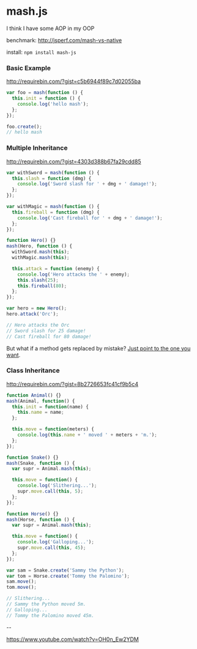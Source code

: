 # mash.js

I think I have some AOP in my OOP

benchmark: http://jsperf.com/mash-vs-native

install: `npm install mash-js`

### Basic Example

http://requirebin.com/?gist=c5b6944f89c7d02055ba

```javascript
var foo = mash(function () {
  this.init = function () {
    console.log('hello mash');
  };
});

foo.create();
// hello mash
```

### Multiple Inheritance

http://requirebin.com/?gist=4303d388b67fa29cdd85

```javascript
var withSword = mash(function () {
  this.slash = function (dmg) {
    console.log('Sword slash for ' + dmg + ' damage!');
  };
});

var withMagic = mash(function () {
  this.fireball = function (dmg) {
    console.log('Cast fireball for ' + dmg + ' damage!');
  };
});

function Hero() {}
mash(Hero, function () {
  withSword.mash(this);
  withMagic.mash(this);

  this.attack = function (enemy) {
    console.log('Hero attacks the ' + enemy);
    this.slash(25);
    this.fireball(80);
  };
});

var hero = new Hero();
hero.attack('Orc');

// Hero attacks the Orc
// Sword slash for 25 damage!
// Cast fireball for 80 damage!
```

But what if a method gets replaced by mistake? [Just point to the one you want](http://requirebin.com/?gist=1d7a7d20b972c8055623).

### Class Inheritance

http://requirebin.com/?gist=8b2726653fc41cf9b5c4

```javascript
function Animal() {}
mash(Animal, function() {
  this.init = function(name) {
    this.name = name;
  };

  this.move = function(meters) {
    console.log(this.name + ' moved ' + meters + 'm.');
  };
});

function Snake() {}
mash(Snake, function () {
  var supr = Animal.mash(this);

  this.move = function() {
    console.log('Slithering...');
    supr.move.call(this, 5);
  };
});

function Horse() {}
mash(Horse, function () {
  var supr = Animal.mash(this);

  this.move = function() {
    console.log('Galloping...');
    supr.move.call(this, 45);
  };
});

var sam = Snake.create('Sammy the Python');
var tom = Horse.create('Tommy the Palomino');
sam.move();
tom.move();

// Slithering...
// Sammy the Python moved 5m.
// Galloping...
// Tommy the Palomino moved 45m.

```

--

https://www.youtube.com/watch?v=OH0n_Ew2YDM
